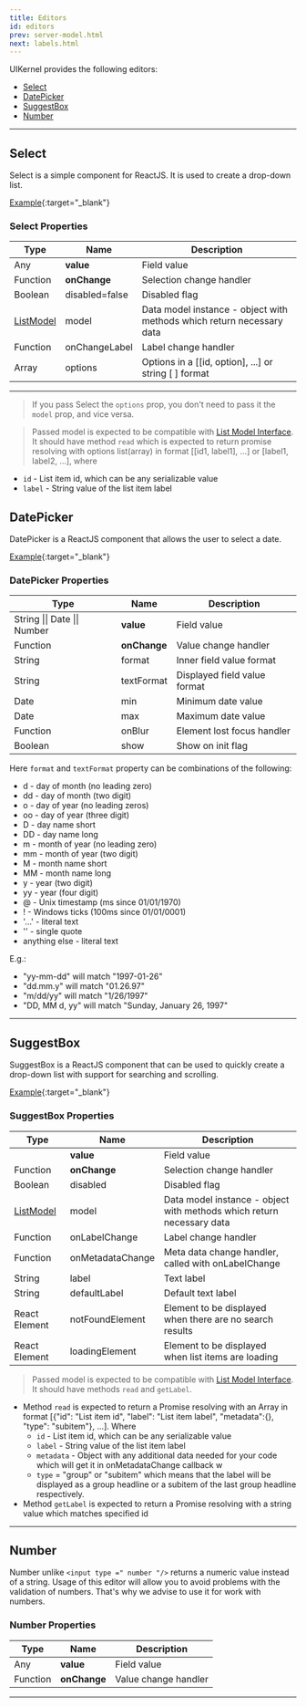 ```yaml
---
title: Editors
id: editors
prev: server-model.html
next: labels.html
---
```


UIKernel provides the following editors:

* [Select](#Select)
* [DatePicker](#DatePicker)
* [SuggestBox](#SuggestBox)
* [Number](#Number)

---

## <span id="Select">Select</span>
Select is a simple component for ReactJS. It is used to create a drop-down list.

[Example](select.html){:target="_blank"}

### Select Properties

| Type                         | Name           | Description |
|------------------------------|----------------|--------------|
| Any                          | **value**      | Field value |
| Function                     | **onChange**   | Selection change handler |
| Boolean                      | disabled=false | Disabled flag |
| [ListModel](list-model.html) | model          | Data model instance - object with methods which return necessary data |
| Function                     | onChangeLabel  | Label change handler |
| Array                        | options        | Options in a [[id, option], ...] or string [ ] format |

---
>If you pass Select the `options` prop, you don't need to pass it the `model` prop, and vice versa.

>Passed model is expected to be compatible with [List Model Interface](list-model.html).
 It should have method `read` which is expected to return promise resolving with options list(array)
 in format [[id1, label1], ...] or [label1, label2, ...],  where
  - `id` - List item id, which can be any serializable value
  - `label` - String value of the list item label

## <span id="DatePicker">DatePicker</span>
DatePicker is a ReactJS component that allows the user to select a date.

[Example](datepicker.html){:target="_blank"}

### DatePicker Properties

| Type                         | Name         | Description  |
|------------------------------|--------------|--------------|
| String \|\| Date \|\| Number | **value**    | Field value  |
| Function                     | **onChange** | Value change handler |
| String                       | format       | Inner field value format |
| String                       | textFormat   | Displayed field value format |
| Date                         | min          | Minimum date value |
| Date                         | max          | Maximum date value |
| Function                     | onBlur       | Element lost focus handler |
| Boolean                      | show         | Show on init flag |

Here `format` and `textFormat` property can be combinations of the following:
- d - day of month (no leading zero)
- dd - day of month (two digit)
- o - day of year (no leading zeros)
- oo - day of year (three digit)
- D - day name short
- DD - day name long
- m - month of year (no leading zero)
- mm - month of year (two digit)
- M - month name short
- MM - month name long
- y - year (two digit)
- yy - year (four digit)
- @ - Unix timestamp (ms since 01/01/1970)
- ! - Windows ticks (100ms since 01/01/0001)
- '...' - literal text
- '' - single quote
- anything else - literal text

E.g.:
- "yy-mm-dd"    will match "1997-01-26"
- "dd.mm.y" will match "01.26.97"
- "m/dd/yy" will match "1/26/1997"
- "DD, MM d, yy" will match "Sunday, January 26, 1997"

---

## <span id="SuggestBox">SuggestBox</span>
SuggestBox is a ReactJS component that can be used to quickly create a drop-down list with support for searching and scrolling.

[Example](suggest-box.html){:target="_blank"}

### SuggestBox Properties

| Type                         | Name               | Description                                                           |
|------------------------------|--------------------|-----------------------------------------------------------------------|
|                              | **value**          | Field value                                                           |
| Function                     | **onChange**       | Selection change handler                                              |
| Boolean                      | disabled           | Disabled flag                                                         |
| [ListModel](list-model.html) | model              | Data model instance - object with methods which return necessary data |
| Function                     | onLabelChange      | Label change handler                                                  |
| Function                     | onMetadataChange   | Meta data change handler, called with onLabelChange                   |
| String                       | label              | Text label                                                            |
| String                       | defaultLabel       | Default text label                                                    |
| React Element                | notFoundElement    | Element to be displayed when there are no search results              |
| React Element                | loadingElement     | Element to be displayed when list items are loading                   |

> Passed model is expected to be compatible with [List Model Interface](list-model.html).
  It should have methods `read` and `getLabel`.
  - Method `read` is expected to return a Promise resolving with an Array in format
    \[{"id": "List item id", "label": "List item label", "metadata":{}, "type": "subitem"}, ...\].
    Where
    - `id` - List item id, which can be any serializable value
    - `label` - String value of the list item label
    - `metadata` - Object with any additional data needed for your code which will get it in onMetadataChange callback w
    - `type` = "group" or "subitem" which means that the label will be displayed as a group headline
      or a subitem of the last group headline respectively.
  - Method `getLabel` is expected to return a Promise resolving with a string value which matches specified id

---

## <span id="Number">Number</span>
Number unlike `<input type =" number "/>` returns a numeric value instead of a string. Usage of this editor will allow
you to avoid problems with the validation of numbers. That's why we advise to use it for work with numbers.

### Number Properties

| Type     | Name         | Description          |
|----------|--------------|----------------------|
| Any      | **value**    | Field value          |
| Function | **onChange** | Value change handler |

---
